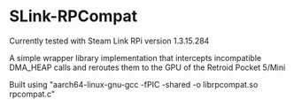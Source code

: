 # SLink-RPCompat

Currently tested with Steam Link RPi version 1.3.15.284

A simple wrapper library implementation that intercepts incompatible DMA_HEAP calls and
reroutes them to the GPU of the Retroid Pocket 5/Mini

Built using "aarch64-linux-gnu-gcc -fPIC -shared -o librpcompat.so rpcompat.c"
